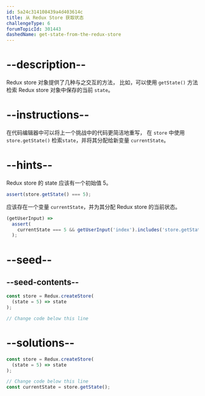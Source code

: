 ```yaml
---
id: 5a24c314108439a4d403614c
title: 从 Redux Store 获取状态
challengeType: 6
forumTopicId: 301443
dashedName: get-state-from-the-redux-store
---
```


# --description--

Redux store 对象提供了几种与之交互的方法， 比如，可以使用 `getState()` 方法检索 Redux store 对象中保存的当前 `state`。

# --instructions--

在代码编辑器中可以将上一个挑战中的代码更简洁地重写， 在 `store` 中使用 `store.getState()` 检索`state`，并将其分配给新变量 `currentState`。

# --hints--

Redux store 的 state 应该有一个初始值 5。

```js
assert(store.getState() === 5);
```

应该存在一个变量 `currentState`，并为其分配 Redux store 的当前状态。

```js
(getUserInput) =>
  assert(
    currentState === 5 && getUserInput('index').includes('store.getState()')
  );
```

# --seed--

## --seed-contents--

```js
const store = Redux.createStore(
  (state = 5) => state
);

// Change code below this line
```

# --solutions--

```js
const store = Redux.createStore(
  (state = 5) => state
);

// Change code below this line
const currentState = store.getState();
```
